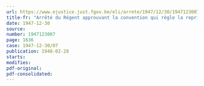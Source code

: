 ```yaml
---
url: https://www.ejustice.just.fgov.be/eli/arrete/1947/12/30/1947123007/justel
title-fr: "Arrêté du Régent approuvant la convention qui règle la reprise par l'Etat du Conservatoire de musique de Mons"
date: 1947-12-30
source:
number: 1947123007
page: 1636
case: 1947-12-30/07
publication: 1948-02-28
starts:
modifies:
pdf-original:
pdf-consolidated:
---
```


